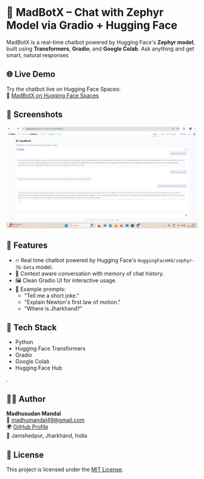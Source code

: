 # 🤖 MadBotX – Chat with Zephyr Model via Gradio + Hugging Face

MadBotX is a real-time chatbot powered by Hugging Face's **Zephyr model**, built using **Transformers**, **Gradio**, and **Google Colab**. Ask anything and get smart, natural responses 

## 🌐 Live Demo
Try the chatbot live on Hugging Face Spaces:  
🔗 [MadBotX on Hugging Face Spaces](https://huggingface.co/spaces/madhumandal/MadBotX)

## 📸 Screenshots

![Chat UI](https://github.com/Madhusudan3223/MadBotX-AI-Chatbot/raw/main/Screenshot%20(115).PNG)


## 🚀 Features
- 🔥 Real time chatbot powered by Hugging Face's `HuggingFaceH4/zephyr-7b-beta` model.
- 🧠 Context aware conversation with memory of chat history.
- 🖼️ Clean Gradio UI for interactive usage.
- 💬 Example prompts:  
  - "Tell me a short joke."  
  - "Explain Newton's first law of motion."  
  - "Where is Jharkhand?"

## 🧩 Tech Stack
- Python
- Hugging Face Transformers
- Gradio
- Google Colab
- Hugging Face Hub

.

## 👨‍💻 Author

**Madhusudan Mandal**  
📧 madhumandal49@gmail.com  
🌍 [GitHub Profile](https://github.com/madhumandal)  
🏡 Jamshedpur, Jharkhand, India

## 📜 License

This project is licensed under the [MIT License](LICENSE).


